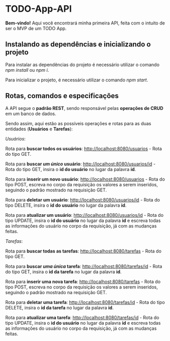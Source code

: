 # TODO-App-API

**Bem-vindo!** Aqui você encontrará minha primeira API, feita com o intuito de ser o MVP de um TODO App.

## Instalando as dependências e inicializando o projeto

Para instalar as dependências do projeto é necessário utilizar o comando _npm install_ ou _npm i_.

Para inicializar o projeto, é necessário utilizar o comando _npm start_.

## Rotas, comandos e especificações

A API segue o **padrão REST**, sendo responsável pelas **operações de CRUD** em um banco de dados.

Sendo assim, aqui estão as possíveis operações e rotas para as duas entidades (**Usuários** e **Tarefas**):

_Usuários_:

Rota para **buscar todos os usuários**: [http://localhost:8080/usuarios](http://localhost:8080/usuarios) - Rota do tipo GET.

Rota para **buscar _um único_ usuário**: [http://localhost:8080/usuarios/id](http://localhost:8080/usuarios/id) - Rota do tipo GET, insira o **id do usuário** no lugar da palavra **id**.

Rota para **inserir um novo usuário**: [http://localhost:8080/usuarios](http://localhost:8080/usuarios) - Rota do tipo POST, escreva no corpo da requisição os valores a serem inseridos, seguindo o padrão mostrado na requisição GET.

Rota para **deletar um usuário**: [http://localhost:8080/usuarios/id](http://localhost:8080/usuarios/id) - Rota do tipo DELETE, insira o **id do usuário** no lugar da palavra **id**.

Rota para **atualizar um usuário**: [http://localhost:8080/usuarios/id](http://localhost:8080/usuarios/id) - Rota do tipo UPDATE, insira o **id do usuário** no lugar da palavra **id** e escreva todas as informações do usuário no corpo da requisição, já com as mudanças feitas.

_Tarefas_:

Rota para **buscar todas as tarefas**: [http://localhost:8080/tarefas](http://localhost:8080/tarefas) - Rota do tipo GET.

Rota para **buscar _uma única_ tarefa**: [http://localhost:8080/tarefas/id](http://localhost:8080/tarefas/id) - Rota do tipo GET, insira o **id da tarefa** no lugar da palavra **id**.

Rota para **inserir uma nova tarefa**: [http://localhost:8080/tarefas](http://localhost:8080/tarefas) - Rota do tipo POST, escreva no corpo da requisição os valores a serem inseridos, seguindo o padrão mostrado na requisição GET.

Rota para **deletar uma tarefa**: [http://localhost:8080/tarefas/id](http://localhost:8080/tarefas/id) - Rota do tipo DELETE, insira o **id da tarefa** no lugar da palavra **id**.

Rota para **atualizar uma tarefa**: [http://localhost:8080/tarefas/id](http://localhost:8080/tarefas/id) - Rota do tipo UPDATE, insira o **id do usuário** no lugar da palavra **id** e escreva todas as informações do usuário no corpo da requisição, já com as mudanças feitas.